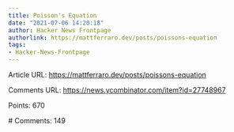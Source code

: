 ```yaml
---
title: Poisson's Equation
date: "2021-07-06 14:20:18"
author: Hacker News Frontpage
authorlink: https://mattferraro.dev/posts/poissons-equation
tags:
- Hacker-News-Frontpage
---
```


<p>Article URL: <a href="https://mattferraro.dev/posts/poissons-equation">https://mattferraro.dev/posts/poissons-equation</a></p>
<p>Comments URL: <a href="https://news.ycombinator.com/item?id=27748967">https://news.ycombinator.com/item?id=27748967</a></p>
<p>Points: 670</p>
<p># Comments: 149</p>
